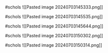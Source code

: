 #schols 
![[Pasted image 20240703145333.png]]

#schols 
![[Pasted image 20240703145535.png]]

#schols 
![[Pasted image 20240703145644.png]]

#schols 
![[Pasted image 20240703150302.png]]

#schols 
![[Pasted image 20240703150314.png]]